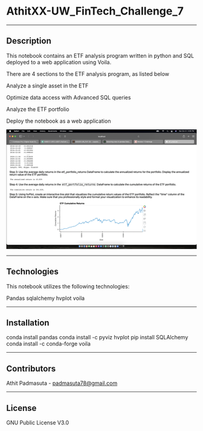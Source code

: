 # AthitXX-UW_FinTech_Challenge_7

---

## Description
This notebook contains an ETF analysis program written in python and SQL deployed to a web application using Voila.

There are 4 sections to the ETF analysis program, as listed below

Analyze a single asset in the ETF

Optimize data access with Advanced SQL queries

Analyze the ETF portfolio

Deploy the notebook as a web application

![Voila web app](./voila.png)

---

## Technologies

This notebook utilizes the following technologies:

Pandas
sqlalchemy
hvplot
voila

---

## Installation

conda install pandas
conda install -c pyviz hvplot
pip install SQLAlchemy
conda install -c conda-forge voila
  
---

## Contributors

Athit Padmasuta - padmasuta78@gmail.com

---

## License

GNU Public License V3.0